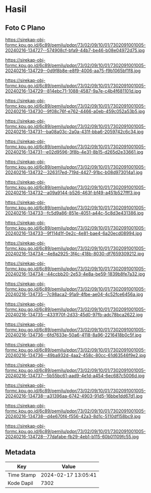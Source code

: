 # Hasil

## Foto C Plano

https://sirekap-obj-formc.kpu.go.id/6c89/pemilu/pdpr/73/02/09/10/01/7302091001005-20240216-134727--574908cf-bfa9-44b7-be46-b08e04972d75.jpg

https://sirekap-obj-formc.kpu.go.id/6c89/pemilu/pdpr/73/02/09/10/01/7302091001005-20240216-134729--0d9f8b8e-e8f9-4006-aa75-f9b1065bf1f8.jpg

https://sirekap-obj-formc.kpu.go.id/6c89/pemilu/pdpr/73/02/09/10/01/7302091001005-20240216-134729--814ebc71-1088-4587-9a7e-c4b4f681101d.jpg

https://sirekap-obj-formc.kpu.go.id/6c89/pemilu/pdpr/73/02/09/10/01/7302091001005-20240216-134730--9f08c76f-e762-4466-a0eb-459c052a53b5.jpg

https://sirekap-obj-formc.kpu.go.id/6c89/pemilu/pdpr/73/02/09/10/01/7302091001005-20240216-134731--ba08a03c-2a0a-431f-bba6-2059742c6c34.jpg

https://sirekap-obj-formc.kpu.go.id/6c89/pemilu/pdpr/73/02/09/10/01/7302091001005-20240216-134731--e02d9596-3f8b-4e31-8b15-d265d2e33661.jpg

https://sirekap-obj-formc.kpu.go.id/6c89/pemilu/pdpr/73/02/09/10/01/7302091001005-20240216-134732--326317ed-719d-4427-91bc-b08d973014a1.jpg

https://sirekap-obj-formc.kpu.go.id/6c89/pemilu/pdpr/73/02/09/10/01/7302091001005-20240216-134732--a09a9144-b526-463f-bf49-a451b527fff3.jpg

https://sirekap-obj-formc.kpu.go.id/6c89/pemilu/pdpr/73/02/09/10/01/7302091001005-20240216-134733--fc5d9a86-851e-4051-a44c-5c8d3e431386.jpg

https://sirekap-obj-formc.kpu.go.id/6c89/pemilu/pdpr/73/02/09/10/01/7302091001005-20240216-134733--9f114d1f-0e2c-4e81-bae4-6a20ecd08994.jpg

https://sirekap-obj-formc.kpu.go.id/6c89/pemilu/pdpr/73/02/09/10/01/7302091001005-20240216-134734--4e8a2925-3f4c-418b-8030-df7659309212.jpg

https://sirekap-obj-formc.kpu.go.id/6c89/pemilu/pdpr/73/02/09/10/01/7302091001005-20240216-134734--44ccbb20-2e53-4e8a-be59-1839b8fe7a32.jpg

https://sirekap-obj-formc.kpu.go.id/6c89/pemilu/pdpr/73/02/09/10/01/7302091001005-20240216-134735--7c98aca2-91a9-4fbe-ae04-4c52fce6456a.jpg

https://sirekap-obj-formc.kpu.go.id/6c89/pemilu/pdpr/73/02/09/10/01/7302091001005-20240216-134735--4331f70f-2d33-45d0-97fb-adc78bca2622.jpg

https://sirekap-obj-formc.kpu.go.id/6c89/pemilu/pdpr/73/02/09/10/01/7302091001005-20240216-134736--6fd7633e-50a6-4118-8a96-2216418b0c5f.jpg

https://sirekap-obj-formc.kpu.go.id/6c89/pemilu/pdpr/73/02/09/10/01/7302091001005-20240216-134736--49ba932d-4aa2-458c-80cc-61d63546f9e2.jpg

https://sirekap-obj-formc.kpu.go.id/6c89/pemilu/pdpr/73/02/09/10/01/7302091001005-20240216-134737--5b55bc61-aad9-4e1d-a454-6ec687c5006d.jpg

https://sirekap-obj-formc.kpu.go.id/6c89/pemilu/pdpr/73/02/09/10/01/7302091001005-20240216-134738--a31396aa-6742-4903-91d5-16bbe1dd67d1.jpg

https://sirekap-obj-formc.kpu.go.id/6c89/pemilu/pdpr/73/02/09/10/01/7302091001005-20240216-134738--d4e670f4-f556-42a3-8d1c-5110df158bc9.jpg

https://sirekap-obj-formc.kpu.go.id/6c89/pemilu/pdpr/73/02/09/10/01/7302091001005-20240216-134728--77dafabe-fb29-4eb1-b115-60b01109fc55.jpg


## Metadata

| Key        | Value               |
| ---------- | ------------------- |
| Time Stamp | 2024-02-17 13:05:41 |
| Kode Dapil | 7302                |



